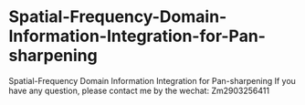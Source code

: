# Spatial-Frequency-Domain-Information-Integration-for-Pan-sharpening
Spatial-Frequency Domain Information Integration for Pan-sharpening
If you have any question, please contact me by the wechat: Zm2903256411
